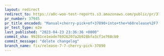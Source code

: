 ```yaml
---
layout: redirect
redirect_to: https://a8c-woo-test-reports.s3.amazonaws.com/public/pr/37945/e2e/index.html
pr_number: 37945
pr_title_encoded: "Manual+cherry-pick+of+37890+into+the+%60release%2F7.7%60"
pr_test_type: e2e
last_published: "2023-04-23 23:36:36 +0000"
commit_sha: 99281ce1eade76926207a2b928bfa3cf1e768cb9
commit_message: "delete changelog"
branch_name: fix/release-7-7-cherry-pick-37890
---
```

